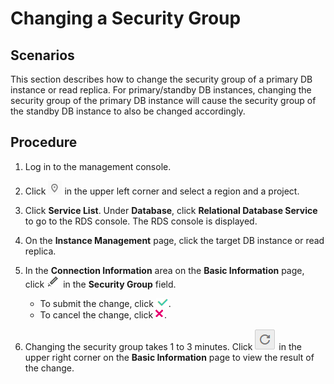 # Changing a Security Group<a name="en-us_topic_sqlserver_0063388115"></a>

## **Scenarios**<a name="en-us_topic_0063388115_section36712096194014"></a>

This section describes how to change the security group of a primary DB instance or read replica. For primary/standby DB instances, changing the security group of the primary DB instance will cause the security group of the standby DB instance to also be changed accordingly.

## **Procedure**<a name="en-us_topic_0063388115_section59386647165940"></a>

1.  Log in to the management console.
2.  Click  ![](figures/region.png)  in the upper left corner and select a region and a project.
3.  Click  **Service List**. Under  **Database**, click  **Relational Database Service**  to go to the RDS console. The RDS console is displayed.
4.  On the  **Instance Management**  page, click the target DB instance or read replica.
5.  In the  **Connection Information**  area on the  **Basic Information**  page, click  ![](figures/port.png)  in the  **Security Group**  field.
    -   To submit the change, click  ![](figures/insert.png).
    -   To cancel the change, click  ![](figures/deleat.png).

6.  Changing the security group takes 1 to 3 minutes. Click  ![](figures/refresh.png)  in the upper right corner on the  **Basic Information**  page to view the result of the change.

